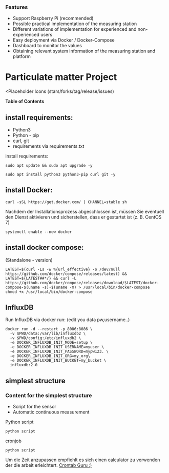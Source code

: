 ### Features
- Support Raspberry Pi (recommended)
- Possible practical implementation of the measuring station 
- Different variations of implementation for experienced and non-experienced users
- Easy deployment via Docker / Docker-Compose
- Dashboard to monitor the values
- Obtaining relevant system information of the measuring station and platform 


# Particulate matter Project



<Placeholder Icons (stars/forks/tag/release/issues)


**Table of Contents**


<!--
Install requirements
-->

## install requirements:

- Python3
- Python - pip
- curl, git
- requirements via requirements.txt

install requirements:

    sudo apt update && sudo apt upgrade -y

    sudo apt install python3 python3-pip curl git -y

    

## install Docker:

    curl -sSL https://get.docker.com/ | CHANNEL=stable sh



Nachdem der Installationsprozess abgeschlossen ist, müssen Sie eventuell den Dienst aktivieren und sicherstellen, dass er gestartet ist (z. B. CentOS 7)

    systemctl enable --now docker



## install docker compose:


(Standalone - version)

    LATEST=$(curl -Ls -w %{url_effective} -o /dev/null https://github.com/docker/compose/releases/latest) && LATEST=${LATEST##*/} && curl -L https://github.com/docker/compose/releases/download/$LATEST/docker-compose-$(uname -s)-$(uname -m) > /usr/local/bin/docker-compose
    chmod +x /usr/local/bin/docker-compose



<!--
Install InfluxDB  docker run
-->


## InfluxDB

Run InfluxDB via docker run: (edit you data pw,username..)

    docker run -d --restart -p 8086:8086 \
      -v $PWD/data:/var/lib/influxdb2 \
      -v $PWD/config:/etc/influxdb2 \
      -e DOCKER_INFLUXDB_INIT_MODE=setup \
      -e DOCKER_INFLUXDB_INIT_USERNAME=myuser \
      -e DOCKER_INFLUXDB_INIT_PASSWORD=mypw123. \
      -e DOCKER_INFLUXDB_INIT_ORG=my_org\
      -e DOCKER_INFLUXDB_INIT_BUCKET=my_bucket \
      influxdb:2.0




## simplest structure
  ### Content for the simplest structure
  - Script for the sensor
  - Automatic continuous measurement



Python script

    python script


cronjob

    python script


Um die Zeit anzupassen empfiehlt es sich einen calculator zu verwenden der die arbeit erleichtert. [Crontab Guru :)](https://crontab.guru/ "link title")
